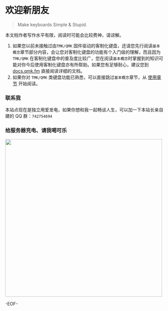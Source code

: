 # 欢迎新朋友

> Make keyboards Simple & Stupid.

本文档作者写作水平有限，阅读时可能会比较费神，请谅解。

1. 如果您以前未接触过由`TMK/QMK` 固件驱动的客制化键盘，还请您先行阅读`基本概念`章节部分内容，会让您对客制化键盘的功能有个入门级的理解，而且因为 `TMK/QMK` 在客制化键盘中的普及度比较广，您在阅读`基本概念`时掌握到的知识可能对你今后使用客制化键盘亦有所帮助。如果您有足够耐心，建议您到 [docs.qmk.fm](https://docs.qmk.fm/#/zh-cn/) 直接阅读详细的文档。
2. 如果你对 `TMK/QMK` 类键盘功能已熟悉，可以直接跳过`基本概念`章节，从 [使用章节](requirement) 开始阅读。

### 联系我

本站点现在是独立用爱发电，如果你想和我一起畅谈人生，可以加一下本站长亲自建的 QQ 群：`742754694`

### 给服务器充电、请我喝可乐

<img src='https://docs.keeb.pro/img/thanks.png' width="500px"></img>

-EOF-

